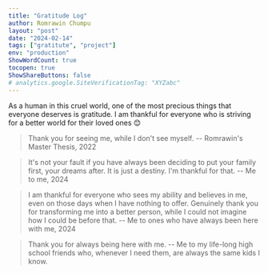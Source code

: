 ```yaml
---
title: "Gratitude Log"
author: Romrawin Chumpu
layout: "post"
date: "2024-02-14"
tags: ["gratitute", "project"]
env: "production"
ShowWordCount: true
tocopen: true
ShowShareButtons: false
# analytics.google.SiteVerificationTag: "XYZabc"
---
```


As a human in this cruel world, one of the most precious things that everyone deserves is gratitude. I am thankful for everyone who is striving for a better world for their loved ones 😊

> Thank you for seeing me, while I don't see myself. -- Romrawin's Master Thesis, 2022

> It's not your fault if you have always been deciding to put your family first, your dreams after. It is just a destiny. I'm thankful for that. -- Me to me, 2024

> I am thankful for everyone who sees my ability and believes in me, even on those days when I have nothing to offer. Genuinely thank you for transforming me into a better person, while I could not imagine how I could be before that. -- Me to ones who have always been here with me, 2024

> Thank you for always being here with me. -- Me to my life-long high school friends who, whenever I need them, are always the same kids I know.
